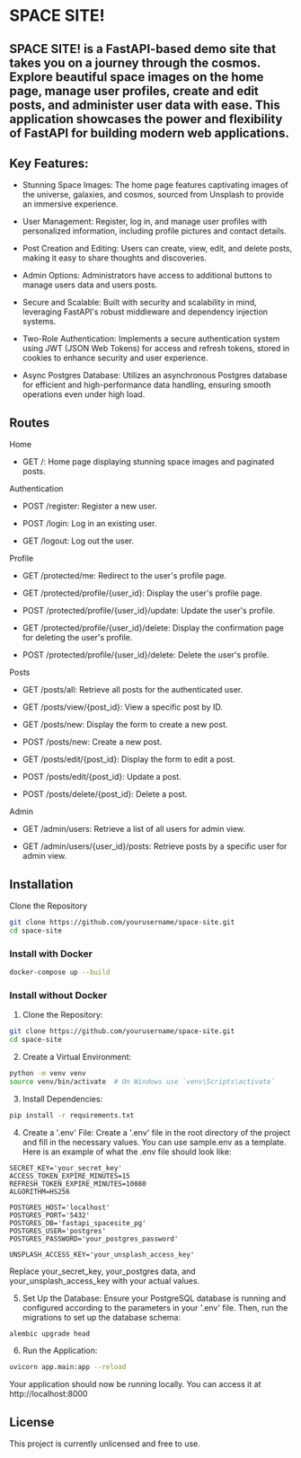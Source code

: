 # SPACE SITE!
## SPACE SITE! is a FastAPI-based demo site that takes you on a journey through the cosmos. Explore beautiful space images on the home page, manage user profiles, create and edit posts, and administer user data with ease. This application showcases the power and flexibility of FastAPI for building modern web applications.

## Key Features:
- Stunning Space Images: The home page features captivating images of the universe, galaxies, and cosmos, sourced from Unsplash to provide an immersive experience.

- User Management: Register, log in, and manage user profiles with personalized information, including profile pictures and contact details.

- Post Creation and Editing: Users can create, view, edit, and delete posts, making it easy to share thoughts and discoveries.

- Admin Options: Administrators have access to additional buttons to manage users data and users posts.

- Secure and Scalable: Built with security and scalability in mind, leveraging FastAPI's robust middleware and dependency injection systems.

- Two-Role Authentication: Implements a secure authentication system using JWT (JSON Web Tokens) for access and refresh tokens, stored in cookies to enhance security and user experience.

- Async Postgres Database: Utilizes an asynchronous Postgres database for efficient and high-performance data handling, ensuring smooth operations even under high load.

## Routes
Home
- GET /: Home page displaying stunning space images and paginated posts.

Authentication
- POST /register: Register a new user.

- POST /login: Log in an existing user.

- GET /logout: Log out the user.

Profile
- GET /protected/me: Redirect to the user's profile page.

- GET /protected/profile/{user_id}: Display the user's profile page.

- POST /protected/profile/{user_id}/update: Update the user's profile.

- GET /protected/profile/{user_id}/delete: Display the confirmation page for deleting the user's profile.

- POST /protected/profile/{user_id}/delete: Delete the user's profile.

Posts
- GET /posts/all: Retrieve all posts for the authenticated user.

- GET /posts/view/{post_id}: View a specific post by ID.

- GET /posts/new: Display the form to create a new post.

- POST /posts/new: Create a new post.

- GET /posts/edit/{post_id}: Display the form to edit a post.

- POST /posts/edit/{post_id}: Update a post.

- POST /posts/delete/{post_id}: Delete a post.

Admin
- GET /admin/users: Retrieve a list of all users for admin view.

- GET /admin/users/{user_id}/posts: Retrieve posts by a specific user for admin view.

## Installation
Clone the Repository

```bash
git clone https://github.com/yourusername/space-site.git
cd space-site
```

### Install with Docker

```bash
docker-compose up --build
```


### Install without Docker

1. Clone the Repository:

```bash
git clone https://github.com/yourusername/space-site.git
cd space-site
```
2. Create a Virtual Environment:
```bash
python -m venv venv
source venv/bin/activate  # On Windows use `venv\Scripts\activate`
```
3. Install Dependencies:
```bash
pip install -r requirements.txt
```
4. Create a '.env' File:
Create a '.env' file in the root directory of the project and fill in the necessary values. You can use sample.env as a template. Here is an example of what the .env file should look like:
```dotenv
SECRET_KEY='your_secret_key'
ACCESS_TOKEN_EXPIRE_MINUTES=15
REFRESH_TOKEN_EXPIRE_MINUTES=10080
ALGORITHM=HS256

POSTGRES_HOST='localhost'
POSTGRES_PORT='5432'
POSTGRES_DB='fastapi_spacesite_pg'
POSTGRES_USER='postgres'
POSTGRES_PASSWORD='your_postgres_password'

UNSPLASH_ACCESS_KEY='your_unsplash_access_key'
```
Replace your_secret_key, your_postgres data, and your_unsplash_access_key with your actual values.

5. Set Up the Database:
Ensure your PostgreSQL database is running and configured according to the parameters in your '.env' file. Then, run the migrations to set up the database schema:

```bash
alembic upgrade head
```

6. Run the Application:
```bash
uvicorn app.main:app --reload
```

Your application should now be running locally. You can access it at http://localhost:8000

## License
This project is currently unlicensed and free to use.
